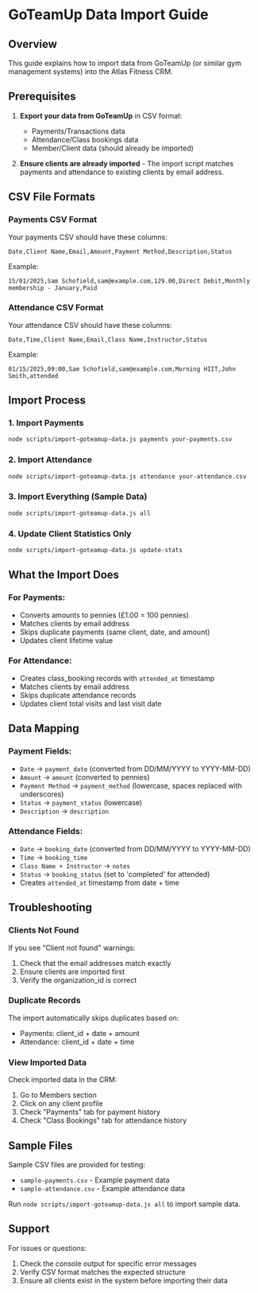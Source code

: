 # GoTeamUp Data Import Guide

## Overview

This guide explains how to import data from GoTeamUp (or similar gym management systems) into the Atlas Fitness CRM.

## Prerequisites

1. **Export your data from GoTeamUp** in CSV format:
   - Payments/Transactions data
   - Attendance/Class bookings data
   - Member/Client data (should already be imported)

2. **Ensure clients are already imported** - The import script matches payments and attendance to existing clients by email address.

## CSV File Formats

### Payments CSV Format

Your payments CSV should have these columns:

```
Date,Client Name,Email,Amount,Payment Method,Description,Status
```

Example:

```csv
15/01/2025,Sam Schofield,sam@example.com,129.00,Direct Debit,Monthly membership - January,Paid
```

### Attendance CSV Format

Your attendance CSV should have these columns:

```
Date,Time,Client Name,Email,Class Name,Instructor,Status
```

Example:

```csv
01/15/2025,09:00,Sam Schofield,sam@example.com,Morning HIIT,John Smith,attended
```

## Import Process

### 1. Import Payments

```bash
node scripts/import-goteamup-data.js payments your-payments.csv
```

### 2. Import Attendance

```bash
node scripts/import-goteamup-data.js attendance your-attendance.csv
```

### 3. Import Everything (Sample Data)

```bash
node scripts/import-goteamup-data.js all
```

### 4. Update Client Statistics Only

```bash
node scripts/import-goteamup-data.js update-stats
```

## What the Import Does

### For Payments:

- Converts amounts to pennies (£1.00 = 100 pennies)
- Matches clients by email address
- Skips duplicate payments (same client, date, and amount)
- Updates client lifetime value

### For Attendance:

- Creates class_booking records with `attended_at` timestamp
- Matches clients by email address
- Skips duplicate attendance records
- Updates client total visits and last visit date

## Data Mapping

### Payment Fields:

- `Date` → `payment_date` (converted from DD/MM/YYYY to YYYY-MM-DD)
- `Amount` → `amount` (converted to pennies)
- `Payment Method` → `payment_method` (lowercase, spaces replaced with underscores)
- `Status` → `payment_status` (lowercase)
- `Description` → `description`

### Attendance Fields:

- `Date` → `booking_date` (converted from DD/MM/YYYY to YYYY-MM-DD)
- `Time` → `booking_time`
- `Class Name + Instructor` → `notes`
- `Status` → `booking_status` (set to 'completed' for attended)
- Creates `attended_at` timestamp from date + time

## Troubleshooting

### Clients Not Found

If you see "Client not found" warnings:

1. Check that the email addresses match exactly
2. Ensure clients are imported first
3. Verify the organization_id is correct

### Duplicate Records

The import automatically skips duplicates based on:

- Payments: client_id + date + amount
- Attendance: client_id + date + time

### View Imported Data

Check imported data in the CRM:

1. Go to Members section
2. Click on any client profile
3. Check "Payments" tab for payment history
4. Check "Class Bookings" tab for attendance history

## Sample Files

Sample CSV files are provided for testing:

- `sample-payments.csv` - Example payment data
- `sample-attendance.csv` - Example attendance data

Run `node scripts/import-goteamup-data.js all` to import sample data.

## Support

For issues or questions:

1. Check the console output for specific error messages
2. Verify CSV format matches the expected structure
3. Ensure all clients exist in the system before importing their data
